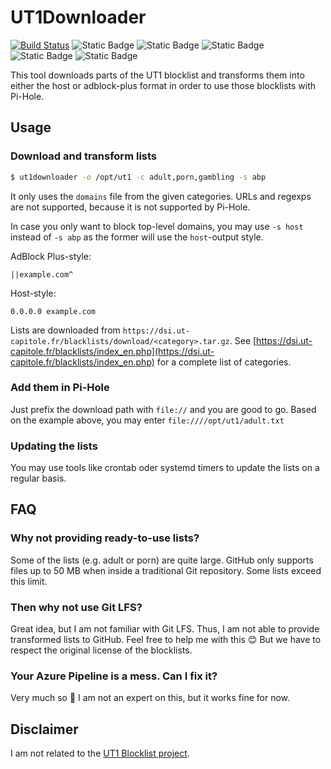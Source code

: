 # UT1Downloader

[![Build Status](https://dev.azure.com/frostieDE/UT1Downloader/_apis/build/status%2FfrostieDE.ut1downloader?branchName=main)](https://dev.azure.com/frostieDE/UT1Downloader/_build/latest?definitionId=2&branchName=main)
![Static Badge](https://img.shields.io/badge/.NET-8.0-purple?style=flat-square)
![Static Badge](https://img.shields.io/badge/Windows-x64-blue?style=flat-square)
![Static Badge](https://img.shields.io/badge/Linux-x64-blue?style=flat-square)
![Static Badge](https://img.shields.io/badge/Linux-arm-blue?style=flat-square)
![Static Badge](https://img.shields.io/badge/Linux-arm64-blue?style=flat-square)



This tool downloads parts of the UT1 blocklist and transforms them into either the
host or adblock-plus format in order to use those blocklists with Pi-Hole.

## Usage

### Download and transform lists
```bash
$ ut1downloader -o /opt/ut1 -c adult,porn,gambling -s abp
```

It only uses the `domains` file from the given categories. URLs and regexps are not supported,
because it is not supported by Pi-Hole.

In case you only want to block top-level domains, you may use `-s host` instead of `-s abp` as the
former will use the `host`-output style.

AdBlock Plus-style:

```
||example.com^
```

Host-style:

```
0.0.0.0 example.com
```

Lists are downloaded from `https://dsi.ut-capitole.fr/blacklists/download/<category>.tar.gz`. See
[https://dsi.ut-capitole.fr/blacklists/index_en.php](https://dsi.ut-capitole.fr/blacklists/index_en.php) for
 a complete list of categories.

### Add them in Pi-Hole

Just prefix the download path with `file://` and you are good to go. Based on the example above,
you may enter `file:////opt/ut1/adult.txt`

### Updating the lists

You may use tools like crontab oder systemd timers to update the lists on a regular basis. 

## FAQ

### Why not providing ready-to-use lists?

Some of the lists (e.g. adult or porn) are quite large. GitHub only supports files up to 50 MB
when inside a traditional Git repository. Some lists exceed this limit.

### Then why not use Git LFS?

Great idea, but I am not familiar with Git LFS. Thus, I am not able to provide transformed lists
to GitHub. Feel free to help me with this 😊 But we have to respect the original license of the
blocklists.

### Your Azure Pipeline is a mess. Can I fix it?

Very much so 🤣 I am not an expert on this, but it works fine for now.

## Disclaimer

I am not related to the [UT1 Blocklist project](https://dsi.ut-capitole.fr/blacklists/index_en.php).